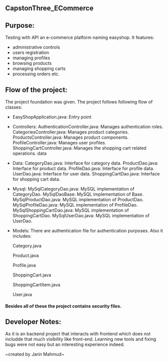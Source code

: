 ## CapstonThree_ECommerce
## Purpose:
Testing with API an e-commerce platform naming easyshop. It features: 
- administrative controls
- users registration
- managing profiles 
- browsing products
- managing shopping carts
- processing orders etc.

## Flow of the project:
The project foundation was given. The project follows following flow of classes:

- EasyShopApplication.java: Entry point


- Controllers:
AuthenticationController.java: Manages authentication roles. 
CategoriesController.java: Manages product categories.
ProductsController.java: Manages product components.
ProfileController.java: Manages user profiles.
ShoppingCartController.java: Manages the shopping cart related operations.
data


- Data:
CategoryDao.java: Interface for category data.
ProductDao.java: Interface for product data.
ProfileDao.java: Interface for profile data.
UserDao.java: Interface for user data.
ShoppingCartDao.java: Interface for shopping cart data.


- Mysql:
MySqlCategoryDao.java: MySQL implementation of CategoryDao.
MySqlDaoBase: MySQL implementation of Base.
MySqlProductDao.java: MySQL implementation of ProductDao.
MySqlProfileDao.java: MySQL implementation of ProfileDao.
MySqlShoppingCartDao.java: MySQL implementation of ShoppingCartDao.
MySqlUserDao.java: MySQL implementation of UserDao.


- Models:
There are authentication file for authentication purposes. Also it includes:

    Category.java
    
    Product.java
    
    Profile.java
    
    ShoppingCart.java
    
    ShoppingCartItem.java
    
    User.java

#### Besides all of these the project contains security files.

## Developer Notes:
As it is an backend project that interacts with frontend which does not includde that much visibility like front-end. 
Learning new tools and fixing bugs were not easy but an interesting experience indeed.

~created by Jarin Mahmud~
